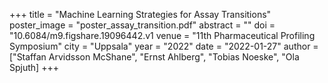 +++
title = "Machine Learning Strategies for Assay Transitions"
poster_image = "poster_assay_transition.pdf"
abstract = ""
doi = "10.6084/m9.figshare.19096442.v1
venue = "11th Pharmaceutical Profiling Symposium"
city = "Uppsala"
year = "2022"
date = "2022-01-27"
author = ["Staffan Arvidsson McShane", "Ernst Ahlberg", "Tobias Noeske", "Ola Spjuth]
+++